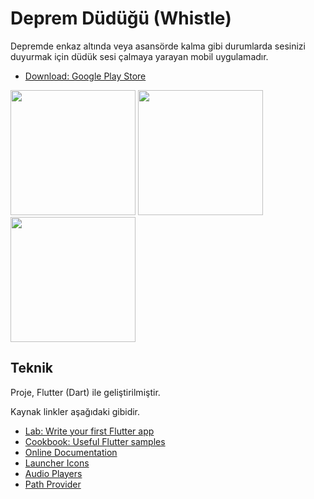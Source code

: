 # Deprem Düdüğü (Whistle)

Depremde enkaz altında veya asansörde kalma gibi durumlarda sesinizi duyurmak için düdük sesi çalmaya yarayan mobil uygulamadır.

- [Download: Google Play Store](https://play.google.com/store/apps/details?id=com.osmankoc.DepremDudugu)

<div class="row">
  <img src="https://play-lh.googleusercontent.com/Oy5Z6hb7Q-IUd83TGTGD8RZlGGacijXCq_k05hlHoBa-a3iNBAa9IsL02xaif_eECYtP=w1536-h722-rw" width="200" />
  <img src="https://play-lh.googleusercontent.com/qaqVvrp1RjcJQtQPoSXQRaFtnvA-uLam1cFvi7yBxnuegt_pX5VnWq2xezVozEq9RxGT=w1536-h722-rw" width="200" />
  <img src="https://play-lh.googleusercontent.com/C5NwNaI2A0dbEmzEkj2SBlx4skTRhK0PF7NnBQN5V7e8GRnTiRQIAbx5UlIIZrCxfw4=w1536-h722-rw" width="200" />
</div>

## Teknik

Proje, Flutter (Dart) ile geliştirilmiştir.

Kaynak linkler aşağıdaki gibidir.

- [Lab: Write your first Flutter app](https://flutter.dev/docs/get-started/codelab)
- [Cookbook: Useful Flutter samples](https://flutter.dev/docs/cookbook)
- [Online Documentation](https://flutter.dev/docs)
- [Launcher Icons](https://pub.dev/packages/flutter_launcher_icons)
- [Audio Players](https://pub.dev/packages/audioplayers)
- [Path Provider](https://pub.dev/packages/path_provider)
